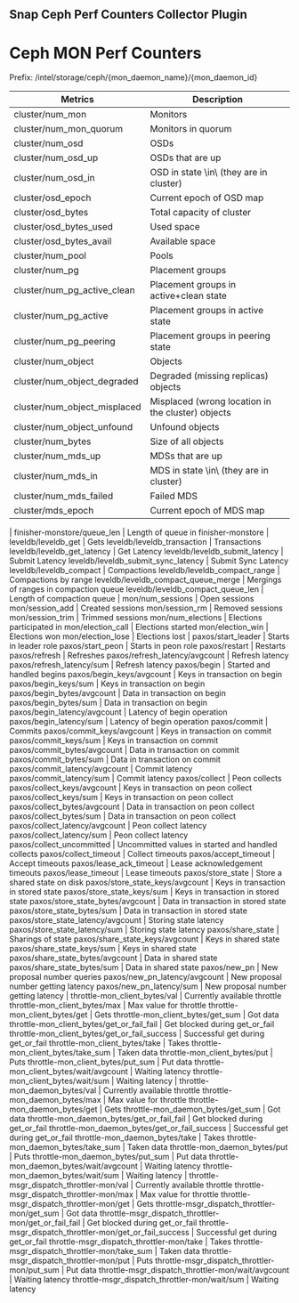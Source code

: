 <!--
http://www.apache.org/licenses/LICENSE-2.0.txt


Copyright 2015 Intel Corporation

Licensed under the Apache License, Version 2.0 (the "License");
you may not use this file except in compliance with the License.
You may obtain a copy of the License at

    http://www.apache.org/licenses/LICENSE-2.0

Unless required by applicable law or agreed to in writing, software
distributed under the License is distributed on an "AS IS" BASIS,
WITHOUT WARRANTIES OR CONDITIONS OF ANY KIND, either express or implied.
See the License for the specific language governing permissions and
limitations under the License.
-->

## Snap Ceph Perf Counters Collector Plugin


# Ceph MON Perf Counters

Prefix: /intel/storage/ceph/{mon_daemon_name}/{mon_daemon_id}

Metrics | Description
------------ | -------------
cluster/num_mon | Monitors
cluster/num_mon_quorum | Monitors in quorum
cluster/num_osd | OSDs
cluster/num_osd_up | OSDs that are up
cluster/num_osd_in | OSD in state \in\ (they are in cluster)
cluster/osd_epoch | Current epoch of OSD map
cluster/osd_bytes | Total capacity of cluster
cluster/osd_bytes_used | Used space
cluster/osd_bytes_avail | Available space
cluster/num_pool | Pools
cluster/num_pg | Placement groups
cluster/num_pg_active_clean | Placement groups in active+clean state
cluster/num_pg_active | Placement groups in active state
cluster/num_pg_peering | Placement groups in peering state
cluster/num_object | Objects
cluster/num_object_degraded | Degraded (missing replicas) objects
cluster/num_object_misplaced | Misplaced (wrong location in the cluster) objects
cluster/num_object_unfound | Unfound objects
cluster/num_bytes | Size of all objects
cluster/num_mds_up | MDSs that are up
cluster/num_mds_in | MDS in state \in\ (they are in cluster)
cluster/num_mds_failed | Failed MDS
cluster/mds_epoch | Current epoch of MDS map
 |
finisher-monstore/queue_len | Length of queue in finisher-monstore
 |
leveldb/leveldb_get | Gets
leveldb/leveldb_transaction | Transactions
leveldb/leveldb_get_latency | Get Latency
leveldb/leveldb_submit_latency | Submit Latency
leveldb/leveldb_submit_sync_latency | Submit Sync Latency
leveldb/leveldb_compact | Compactions
leveldb/leveldb_compact_range | Compactions by range
leveldb/leveldb_compact_queue_merge | Mergings of ranges in compaction queue
leveldb/leveldb_compact_queue_len | Length of compaction queue
 |
mon/num_sessions | Open sessions
mon/session_add | Created sessions
mon/session_rm | Removed sessions
mon/session_trim | Trimmed sessions
mon/num_elections | Elections participated in
mon/election_call | Elections started
mon/election_win | Elections won
mon/election_lose | Elections lost
 |
paxos/start_leader | Starts in leader role
paxos/start_peon | Starts in peon role
paxos/restart | Restarts
paxos/refresh | Refreshes
paxos/refresh_latency/avgcount | Refresh latency
paxos/refresh_latency/sum | Refresh latency
paxos/begin | Started and handled begins
paxos/begin_keys/avgcount | Keys in transaction on begin
paxos/begin_keys/sum | Keys in transaction on begin
paxos/begin_bytes/avgcount | Data in transaction on begin
paxos/begin_bytes/sum | Data in transaction on begin
paxos/begin_latency/avgcount | Latency of begin operation
paxos/begin_latency/sum | Latency of begin operation
paxos/commit | Commits
paxos/commit_keys/avgcount | Keys in transaction on commit
paxos/commit_keys/sum | Keys in transaction on commit
paxos/commit_bytes/avgcount | Data in transaction on commit
paxos/commit_bytes/sum | Data in transaction on commit
paxos/commit_latency/avgcount | Commit latency
paxos/commit_latency/sum | Commit latency
paxos/collect | Peon collects
paxos/collect_keys/avgcount | Keys in transaction on peon collect
paxos/collect_keys/sum | Keys in transaction on peon collect
paxos/collect_bytes/avgcount | Data in transaction on peon collect
paxos/collect_bytes/sum | Data in transaction on peon collect
paxos/collect_latency/avgcount | Peon collect latency
paxos/collect_latency/sum | Peon collect latency
paxos/collect_uncommitted | Uncommitted values in started and handled collects
paxos/collect_timeout | Collect timeouts
paxos/accept_timeout | Accept timeouts
paxos/lease_ack_timeout | Lease acknowledgement timeouts
paxos/lease_timeout | Lease timeouts
paxos/store_state | Store a shared state on disk
paxos/store_state_keys/avgcount | Keys in transaction in stored state
paxos/store_state_keys/sum | Keys in transaction in stored state
paxos/store_state_bytes/avgcount | Data in transaction in stored state
paxos/store_state_bytes/sum | Data in transaction in stored state
paxos/store_state_latency/avgcount | Storing state latency
paxos/store_state_latency/sum | Storing state latency
paxos/share_state | Sharings of state
paxos/share_state_keys/avgcount | Keys in shared state
paxos/share_state_keys/sum | Keys in shared state
paxos/share_state_bytes/avgcount | Data in shared state
paxos/share_state_bytes/sum | Data in shared state
paxos/new_pn | New proposal number queries
paxos/new_pn_latency/avgcount | New proposal number getting latency
paxos/new_pn_latency/sum | New proposal number getting latency
 |
throttle-mon_client_bytes/val | Currently available throttle
throttle-mon_client_bytes/max | Max value for throttle
throttle-mon_client_bytes/get | Gets
throttle-mon_client_bytes/get_sum | Got data
throttle-mon_client_bytes/get_or_fail_fail | Get blocked during get_or_fail
throttle-mon_client_bytes/get_or_fail_success | Successful get during get_or_fail
throttle-mon_client_bytes/take | Takes
throttle-mon_client_bytes/take_sum | Taken data
throttle-mon_client_bytes/put | Puts
throttle-mon_client_bytes/put_sum | Put data
throttle-mon_client_bytes/wait/avgcount | Waiting latency
throttle-mon_client_bytes/wait/sum | Waiting latency
 |
throttle-mon_daemon_bytes/val | Currently available throttle
throttle-mon_daemon_bytes/max | Max value for throttle
throttle-mon_daemon_bytes/get | Gets
throttle-mon_daemon_bytes/get_sum | Got data
throttle-mon_daemon_bytes/get_or_fail_fail | Get blocked during get_or_fail
throttle-mon_daemon_bytes/get_or_fail_success | Successful get during get_or_fail
throttle-mon_daemon_bytes/take | Takes
throttle-mon_daemon_bytes/take_sum | Taken data
throttle-mon_daemon_bytes/put | Puts
throttle-mon_daemon_bytes/put_sum | Put data
throttle-mon_daemon_bytes/wait/avgcount | Waiting latency
throttle-mon_daemon_bytes/wait/sum | Waiting latency
 |
throttle-msgr_dispatch_throttler-mon/val | Currently available throttle
throttle-msgr_dispatch_throttler-mon/max | Max value for throttle
throttle-msgr_dispatch_throttler-mon/get | Gets
throttle-msgr_dispatch_throttler-mon/get_sum | Got data
throttle-msgr_dispatch_throttler-mon/get_or_fail_fail | Get blocked during get_or_fail
throttle-msgr_dispatch_throttler-mon/get_or_fail_success | Successful get during get_or_fail
throttle-msgr_dispatch_throttler-mon/take | Takes
throttle-msgr_dispatch_throttler-mon/take_sum | Taken data
throttle-msgr_dispatch_throttler-mon/put | Puts
throttle-msgr_dispatch_throttler-mon/put_sum | Put data
throttle-msgr_dispatch_throttler-mon/wait/avgcount | Waiting latency
throttle-msgr_dispatch_throttler-mon/wait/sum | Waiting latency
